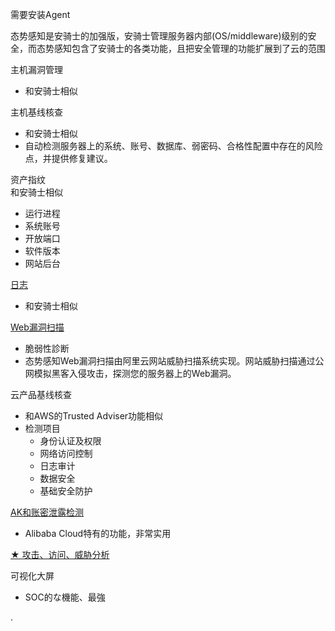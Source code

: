 
需要安装Agent

态势感知是安骑士的加强版，安骑士管理服务器内部(OS/middleware)级别的安全，而态势感知包含了安骑士的各类功能，且把安全管理的功能扩展到了云的范围

主机漏洞管理
- 和安骑士相似

主机基线核查
- 和安骑士相似
- 自动检测服务器上的系统、账号、数据库、弱密码、合格性配置中存在的风险点，并提供修复建议。

资产指纹<br>和安骑士相似
- 运行进程
- 系统账号
- 开放端口
- 软件版本
- 网站后台

[日志](https://help.aliyun.com/document_detail/54090.html)
- 和安骑士相似

[Web漏洞扫描](https://help.aliyun.com/document_detail/68435.html?)
- 脆弱性診断
- 态势感知Web漏洞扫描由阿里云网站威胁扫描系统实现。网站威胁扫描通过公网模拟黑客入侵攻击，探测您的服务器上的Web漏洞。

云产品基线核查
- 和AWS的Trusted Adviser功能相似
- 检测项目
  * 身份认证及权限
  * 网络访问控制
  * 日志审计
  * 数据安全
  * 基础安全防护

[AK和账密泄露检测](https://help.aliyun.com/document_detail/75154.html)
- Alibaba Cloud特有的功能，非常实用

[★ 攻击、访问、威胁分析](https://help.aliyun.com/document_detail/75155.html)

可视化大屏
- SOC的な機能、最強



.

